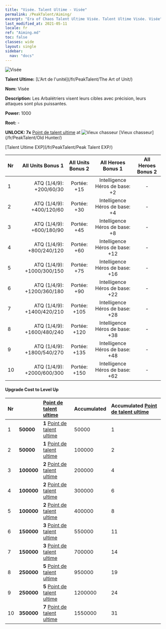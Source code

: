 ```yaml
---
title: "Visée. Talent Ultime - Visée"
permalink: /PeakTalent/Aiming/
excerpt: "Era of Chaos Talent Ultime Visée. Talent Ultime Visée. Visée"
last_modified_at: 2021-05-11
locale: fr
ref: "Aiming.md"
toc: false
classes: wide
layout: single
sidebar:
  nav: "docs"
---
```


  ![Visée](/images/pt/talent_2009.png)

  **Talent Ultime:** [L'Art de l'unité](/fr/PeakTalent/The Art of Unit/)

  **Nom:** Visée

  **Description:** Les Arbalétriers visent leurs cibles avec précision, leurs attaques sont plus puissantes.

  **Power:** 1000

  **Root:** -

  **UNLOCK: 7x** [Point de talent ultime](/ItemsFR/con_934/) at ![Vieux chasseur](/images/pt/talent_2010.png) [Vieux chasseur](/fr/PeakTalent/Old Hunter/)

  [Talent Ultime EXP](/fr/PeakTalent/Peak Talent EXP/)

  | Nr | All Units Bonus 1 | All Units Bonus 2 | All Heroes Bonus 1 | All Heroes Bonus 2 |
  |:---|--------------:|:-------------:|:-------------:|:-------------:|
  | 1 | ATQ (1/4/9): +200/60/30 | Portée: +15 | Intelligence Héros de base: +2 | - |
  | 2 | ATQ (1/4/9): +400/120/60 | Portée: +30 | Intelligence Héros de base: +4 | - |
  | 3 | ATQ (1/4/9): +600/180/90 | Portée: +45 | Intelligence Héros de base: +8 | - |
  | 4 | ATQ (1/4/9): +800/240/120 | Portée: +60 | Intelligence Héros de base: +12 | - |
  | 5 | ATQ (1/4/9): +1000/300/150 | Portée: +75 | Intelligence Héros de base: +16 | - |
  | 6 | ATQ (1/4/9): +1200/360/180 | Portée: +90 | Intelligence Héros de base: +22 | - |
  | 7 | ATQ (1/4/9): +1400/420/210 | Portée: +105 | Intelligence Héros de base: +28 | - |
  | 8 | ATQ (1/4/9): +1600/480/240 | Portée: +120 | Intelligence Héros de base: +38 | - |
  | 9 | ATQ (1/4/9): +1800/540/270 | Portée: +135 | Intelligence Héros de base: +48 | - |
  | 10 | ATQ (1/4/9): +2000/600/300 | Portée: +150 | Intelligence Héros de base: +62 | - |


#### Upgrade Cost to Level Up

  | Nr | <i class="fas fa-coins"/> | [Point de talent ultime](/ItemsFR/con_934/) | Accumulated <i class="fas fa-coins"/> | Accumulated [Point de talent ultime](/ItemsFR/con_934/) |
  |:---|:--------------|:-------------|:-------------|:-------------|
  | 1 | **50000** | **1** [Point de talent ultime](/ItemsFR/con_934/) | 50000 | 1 |
  | 2 | **50000** | **1** [Point de talent ultime](/ItemsFR/con_934/) | 100000 | 2 |
  | 3 | **100000** | **2** [Point de talent ultime](/ItemsFR/con_934/) | 200000 | 4 |
  | 4 | **100000** | **2** [Point de talent ultime](/ItemsFR/con_934/) | 300000 | 6 |
  | 5 | **100000** | **2** [Point de talent ultime](/ItemsFR/con_934/) | 400000 | 8 |
  | 6 | **150000** | **3** [Point de talent ultime](/ItemsFR/con_934/) | 550000 | 11 |
  | 7 | **150000** | **3** [Point de talent ultime](/ItemsFR/con_934/) | 700000 | 14 |
  | 8 | **250000** | **5** [Point de talent ultime](/ItemsFR/con_934/) | 950000 | 19 |
  | 9 | **250000** | **5** [Point de talent ultime](/ItemsFR/con_934/) | 1200000 | 24 |
  | 10 | **350000** | **7** [Point de talent ultime](/ItemsFR/con_934/) | 1550000 | 31 |
